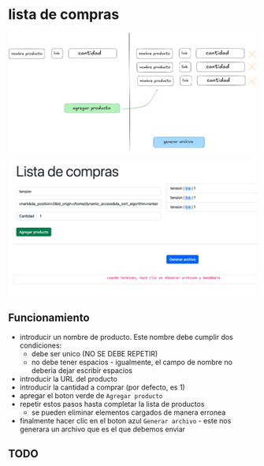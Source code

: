 # lista de compras

<kbd>

![diagrama ui](./images/ui.png)

![update 01](./images/img001.png)

</kbd>

## Funcionamiento

- introducir un nombre de producto. Este nombre debe cumplir dos condiciones:
  - debe ser unico (NO SE DEBE REPETIR)
  - no debe tener espacios - igualmente, el campo de nombre no deberia dejar escribir espacios
- introducir la URL del producto
- introducir la cantidad a comprar (por defecto, es 1)
- apregar el boton verde de `Agregar producto`
- repetir estos pasos hasta completar la lista de productos
  - se pueden eliminar elementos cargados de manera erronea
- finalmente hacer clic en el boton azul `Generar archivo` - este nos generara un archivo que es el que debemos enviar

## TODO
